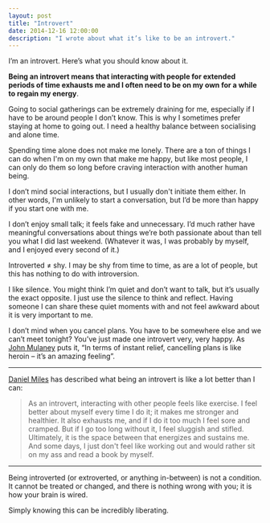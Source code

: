 ```yaml
---
layout: post
title: "Introvert"
date: 2014-12-16 12:00:00
description: "I wrote about what it’s like to be an introvert."
---
```


I’m an introvert. Here’s what you should know about it.

**Being an introvert means that interacting with people for extended periods of time exhausts me and I often need to be on my own for a while to regain my energy**.

Going to social gatherings can be extremely draining for me, especially if I have to be around people I don’t know. This is why I sometimes prefer staying at home to going out. I need a healthy balance between socialising and alone time.

Spending time alone does not make me lonely. There are a ton of things I can do when I'm on my own that make me happy, but like most people, I can only do them so long before craving interaction with another human being.

I don’t mind social interactions, but I usually don't initiate them either. In other words, I'm unlikely to start a conversation, but I’d be more than happy if you start one with me.

I don’t enjoy small talk; it feels fake and unnecessary. I’d much rather have meaningful conversations about things we’re both passionate about than tell you what I did last weekend. (Whatever it was, I was probably by myself, and I enjoyed every second of it.)

Introverted ≠ shy. I may be shy from time to time, as are a lot of people, but this has nothing to do with introversion.

I like silence. You might think I’m quiet and don’t want to talk, but it’s usually the exact opposite. I just use the silence to think and reflect. Having someone I can share these quiet moments with and not feel awkward about it is very important to me.

I don’t mind when you cancel plans. You have to be somewhere else and we can’t meet tonight? You’ve just made one introvert very, very happy. As [John Mulaney](https://www.youtube.com/watch?v=vKaijlTs2Ns) puts it, “In terms of instant relief, cancelling plans is like heroin – it’s an amazing feeling”.

---

[Daniel Miles](http://www.quora.com/What-does-it-feel-like-to-be-an-introvert/answer/Daniel-Miles-2) has described what being an introvert is like a lot better than I can:

<blockquote class="pull-quote">
	<p>As an introvert, interacting with other people feels like exercise. I feel better about myself every time I do it; it makes me stronger and healthier. It also exhausts me, and if I do it too much I feel sore and cramped. But if I go too long without it, I feel sluggish and stifled. Ultimately, it is the space between that energizes and sustains me. And some days, I just don't feel like working out and would rather sit on my ass and read a book by myself.</p>
</blockquote>

---

Being introverted (or extroverted, or anything in-between) is not a condition. It cannot be treated or changed, and there is nothing wrong with you; it is how your brain is wired.

Simply knowing this can be incredibly liberating.